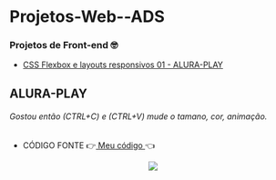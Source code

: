 # Projetos-Web--ADS





###  Projetos de  Front-end 🤓

* [ CSS Flexbox e layouts responsivos 01 - ALURA-PLAY ](#id01)  
 


 ##   ALURA-PLAY <a name="id01"></a>
   ###### Gostou então (CTRL+C) e (CTRL+V)  mude o tamano, cor, animação.     
   * CÓDIGO FONTE   👉[ Meu código ](https://user-images.githubusercontent.com/72812066/207090365-bf2cc745-fa4a-47e6-98a2-c030169d50d1.gif)👈
<div align="center">
 <img src="https://user-images.githubusercontent.com/72812066/207090365-bf2cc745-fa4a-47e6-98a2-c030169d50d1.gif">
</div>
